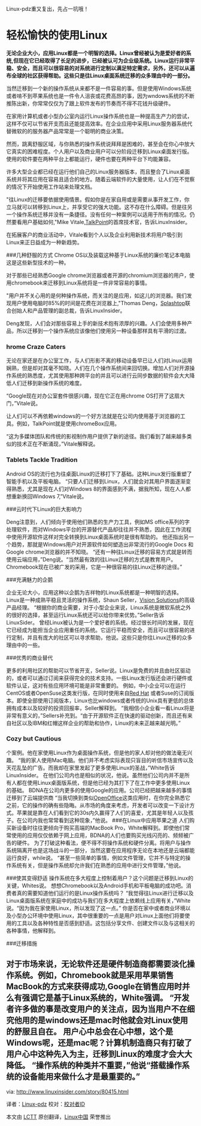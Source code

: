 Linux-pdz重又复出，先占一坑哦！

轻松愉快的使用Linux
================================================================================
**无论企业大小，应用Linux都是一个明智的选择。Linux曾经被认为是爱好者的系统,但现在它已经取得了长足的进步，已经被认可为企业级系统。Linux运行非常平稳、安全，而且可以很容易的对系统进行定制以满足特定需求，另外，还可以从遍布全球的社区获得帮助。这些只是往Linux桌面系统迁移的众多理由中的一部分。**

当然迁移到一个新的操作系统从来都不是一件容易的事。但是使用Windows系统或者啃不到苹果系统也是一件令人沮丧或花费高昂的事，因为wndows系统的不断推陈出新，你常常仅仅为了跟上软件发布的节奏而不得不花钱升级硬件。

在家用计算机或者小型办公室内运行Linux操作系统也是一种提高生产力的尝试，这样不仅可以节省开支而且还能提高效率。在企业应用中采用Linux服务器系统代替微软的的服务器产品常常是一个聪明的商业决策。

然而，跳离舒服区域，与你熟悉的操作系统说拜拜是困难的，甚至会在你心中放大它真实的困难程度。个人用户以及商业用户可以分阶段迁移到Linux桌面发行版。使用的软件要在两种平台上都能运行，硬件也要在两种平台下均能兼容。

许多大型企业都已经在运行他们自己的Linux服务器版本，而且整合了Linux桌面系统并将其应用在容易且适合的地方。随着云端软件的大量使用，让人们在不觉察的情况下开始使用工作站来处理文档。

"往Linux的迁移要依据使用情景。假如你是在家自用或是需要从事开发工作，你立马就可以转移到Linux上，并享受它的强大功能。这不存在什么障碍。但是往另一个操作系统迁移并没有一条捷径。没有任何一种案例可以适用于所有的情况。仍然要看用户基础如何,"Mike Vitale,[TalkPoint][1]的首席技术官，告诉LinuxInsider。

在拓展客户的商业活动中，Vitale看到个人以及企业利用新技术将用户吸引到Linux来正日益成为一种新趋势。

###几种舒服的方式
Chrome OS以及装载这种基于Linux系统的廉价笔记本电脑这是这些新型技术的一种。

对于那些已经熟悉Google chrome浏览器或者开源的chromium浏览器的用户，使用chromebook来迁移到Linux系统将是一件非常容易的事情。

"用户并不关心用的是何种操作系统，而关注的是应用，如这儿的浏览器。我们发现用户使用电脑时85%的时间是花费在浏览器上,"Thomas Deng，[Splashtop][2]联合创始人和产品管理的副总裁，告诉LinuxInsider。

Deng发现，人们会对那些容易上手的新技术抱有浓厚的兴趣。人们会使用多种产品，所以迁移到一个操作系统应该像他们使用另一种设备那样具有平滑的过渡。

### hrome Craze Caters ###

无论在家还是在办公室工作，与人们形影不离的移动设备早已让人们对Linux运用娴熟，但是却对其毫不知晓。人们在几个操作系统间来回切换。增加人们对开源操作系统的熟悉度，尤其使用那种跨平台的并且可以进行云同步数据的软件会大大降低人们迁移到新操作系统的难度。

“Google现在对办公室套件很感兴趣，现在它正在用chrome OS打开了这扇大门，”Vitale说。

让人们可以不再依赖windows的一个好方法就是在公司内使用基于浏览器的工具。例如，TalkPoint就是使用chromeBox应用。

“这为多媒体团队和传统的影视制作用户提供了新的途径。我们看到了越来越多类似的技术正在不断涌现，”Vitale解释说。
### Tablets Tackle Tradition ###

Android OS的流行也为往桌面Linux的迁移打下了基础。这种Linux发行版重塑了智能手机以及平板电脑。
“只要人们迁移到Linux，人们就会对其用户界面逐渐变得熟悉，尤其是现在人们对Windows 8的界面感到不满，据我所知，现在人人都想重新换回Windows 7,”Vitale说。

###云时代下Linux的巨大影响力

Deng注意到，人们倾向于使用他们熟悉的生产力工具，例如MS office系列的字处理软件，而对Windows平台的开源替代产品却往往并不熟悉，因此在工作流程中使用开源软件这样对完全转换到Linux桌面系统时是很有帮助的。
他还指出另一个趋势，那就是Windows用户对开源软件如何塑造出非常流行的Google Docs 和 Google chrome浏览器的并不知晓。
“还有一种往Linux迁移的容易方式就是转而使用云端应用，”Deng说。“当然最有效的往Linux迁移的方式是教育用户。Chromebook现在已被广发的采用，它是一种很容易的往Linux迁移的途径。”

###充满魅力的企鹅

企业无论大小，应用这种以企鹅为吉祥物的Linux系统都是一种明智的选择。Linux是一种成熟平稳且灵活的操作系统，Shaun Seller，[Vision Solutions][3]的高级产品经理。
“根据你的商业需要，对于小型企业来说，Linux系统是微软系统之外的很好的选择，甚至运行Linux系统还可以给你带来优势。”Seller告诉LinuxSider。
曾经Linux被认为是一个爱好者的系统。经过很长时间的发展，现在它已经成为能担当企业应用重任的系统。它运行平稳而安全，而且可以很容易的进行定制，并且有庞大的社区可以寻求帮助，他说。这些只是你往Linux迁移的众多理由中的一些。


###优秀的商业替代

更多的利用社区的帮助可以节省开支，Seller说。Linux是免费的并且由社区驱动的，或者可以通过订阅来获得完全的技术支持。一些Linux发行版还会进行硬件或软件认证，这对有些应用环境可能是非常重要的。
例如，中小企业可以在运行CentOS或者OpenSuse这类发行版，在同时使用来自[Red Hat][4] 或者Suse的订阅版本。即使全部使用订阅版本，Linux也比windows或者传统的Unix具有更低的总体拥有成本以及较好的投资回报率，Seller解释到。
“我相信小企业看一看Linux将是非常有意义的，”Sellers补充到。“由于开源软件正在快速的驱动创新，而且还有来自社区以及IBM和红帽这样企业的帮助和协作，Linux的未来正越来越光明。”
### Cozy but Cautious ###

个案例。他在家使用Linux作为桌面操作系统，但是他的家人却对他的做法毫无兴趣。
“我的家人使用Mac电脑。他们并不考虑实际表现只盲目的听信市场宣传以及天花乱坠的广告。而我却在家里发起了更多使用Linux的圣战，”White告诉LinuxInsider。
在他们公司内也是相似的状况，他说。虽然他们公司内并不是所有人都在使用Linux桌面版系统，但是他已经为其打下了在工作中更多使用Linux的基础。
BDNA在公司内更多的使用Google的应用。公司已经把越来越多的事情迁移到了云端提供商
“当我切换到类似[OpenOffice][6]这类应用时，在你完全熟悉它之前，它的操作的确有些隐晦。从市场的角度来考虑，开发者可以改变一下设计方式。苹果就是靠在人们看到它的30s内久赢得了人们的喜爱，尤其是年轻人以及孩子。在公司内我也常常看到这种现象，”他说。
###在Linux中应用苹果之道
人们购买新设备时往往更倾向于购买高端的MacBook Pro，White解释到。即使他们常常使用的应用仅仅依赖于网上应用，BDNA的人们也要购买光线闪亮的、频频被广告的硬件。
为了打破这种看法，便不得不将操作系统和硬件分离。将用户与操作系统隔离开也是这场战斗的一部分，当然这要在应用程序无论在本地还是云端都能运行良好，while说。
“甚至一些简单的事情，例如文件管理，它并不与特定的操作系统有关，但是操作系统却允许我们在熟悉的应用中进行文件管理，”他说。

###使其变得舒适
操作系统在多大程度上控制着用户？这个问题是迁移到Linux的关键，Whites说。
想想Chromebook以及Android手机和平板电脑的成功吧。消费者真的需要知道他们运行的是Linux操作系统吗？
“我觉得往Linux进行迁移以及Linux桌面版系统在家庭中的成功与我们在多大程度上依赖线上应用有关，”White说。“因为我在家使用Linux，所以发现了这一点。”
你是否在家中或者商业环境以及小型办公环境中使用Linux，其中很重要的一点是用户对Linux上面他们将要使用的工具以及各种特性是否感到舒适。这包括分享文件、创建文件以及与这相关的各种事情，他解释到。

###迁移措施

对于市场来说，无论软件还是硬件制造商都需要淡化操作系统。例如，Chromebook就是采用苹果销售MacBook的方式来获得成功,Google在销售应用时并么有强调它是基于Linux系统的，White强调。
“开发者许多做的事是改变用户的关注点，因为当用户不在细究他用的是windows还是mac时他就会对Linux使用的舒服且自在。
用户心中总会在心中想，这个是Windows呢，还是mac呢？计算机制造商只有打破了用户心中这种先入为主，迁移到Linux的难度才会大大降低。
“操作系统的种类并不重要，”他说“搭载操作系统的设备能用来做什么才是最重要的。”
--------------------------------------------------------------------------------

via: http://www.linuxinsider.com/story/80415.html

译者：[Linux-pdz](https://github.com/Linux-pdz) 校对：[校对者ID](https://github.com/校对者ID)

本文由 [LCTT](https://github.com/LCTT/TranslateProject) 原创翻译，[Linux中国](http://linux.cn/) 荣誉推出

[1]:http://www.talkpointcommunications.com/
[2]:http://www.splashtop.com/
[3]:http://www.visionsolutions.com/
[4]:http://www.redhat.com/
[5]:http://www.bdna.com/
[6]:http://www.openoffice.org/
[7]:
[8]:
[9]:
[10]:
[11]:
[12]:
[13]:
[14]:
[15]:
[16]:
[17]:
[18]:
[19]:
[20]:
